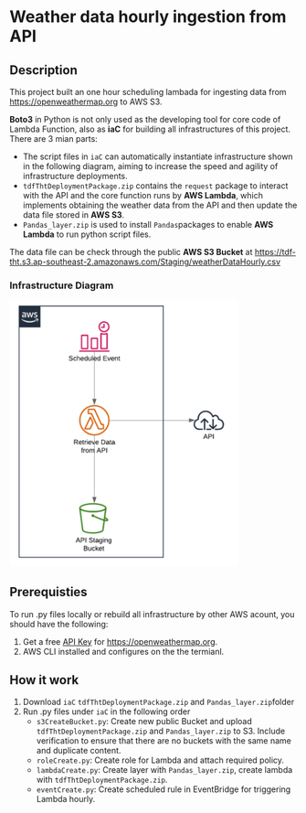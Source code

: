 # Weather data hourly ingestion from API

## Description
This project built an one hour scheduling lambada for ingesting data from https://openweathermap.org to AWS S3.

**Boto3** in Python is not only used as the developing tool for core code of Lambda Function, also as **iaC** for building all infrastructures of this project.
There are 3 mian parts:
* The script files in `iaC` can automatically instantiate infrastructure shown in the following diagram, aiming to increase the speed and agility of infrastructure deployments.  
* `tdfThtDeploymentPackage.zip` contains the `request` package to interact with the API and the core function runs by **AWS Lambda**, which implements obtaining the weather data from the API and then update the data file stored in **AWS S3**.
* `Pandas_layer.zip` is used to install `Pandas`packages to enable **AWS Lambda** to run python script files.

The data file can be check through the public **AWS S3 Bucket**  at https://tdf-tht.s3.ap-southeast-2.amazonaws.com/Staging/weatherDataHourly.csv
### Infrastructure Diagram
<img src="https://github.com/Zoe-X-X/TDF_tht/blob/main/Infrastructure.png" width="400" >

## Prerequisties
To run .py files locally or rebuild all infrastructure by other AWS acount, you should have the following:
 
1. Get a free [API Key](https://openweathermap.org/current) for https://openweathermap.org.
2. AWS CLI installed and configures on the the termianl.

## How it work
1. Download  `iaC`  `tdfThtDeploymentPackage.zip` and `Pandas_layer.zip`folder
2. Run .py files under `iaC` in the following order
   - `s3CreateBucket.py`: Create new public Bucket and upload `tdfThtDeploymentPackage.zip` and `Pandas_layer.zip` to S3. Include verification to ensure that there are no buckets with the same name and duplicate content.
   - `roleCreate.py`: Create role for Lambda and attach required policy.
   - `lambdaCreate.py`: Create layer with `Pandas_layer.zip`, create lambda with `tdfThtDeploymentPackage.zip`.
   - `eventCreate.py`: Create scheduled rule in EventBridge for triggering Lambda hourly.
